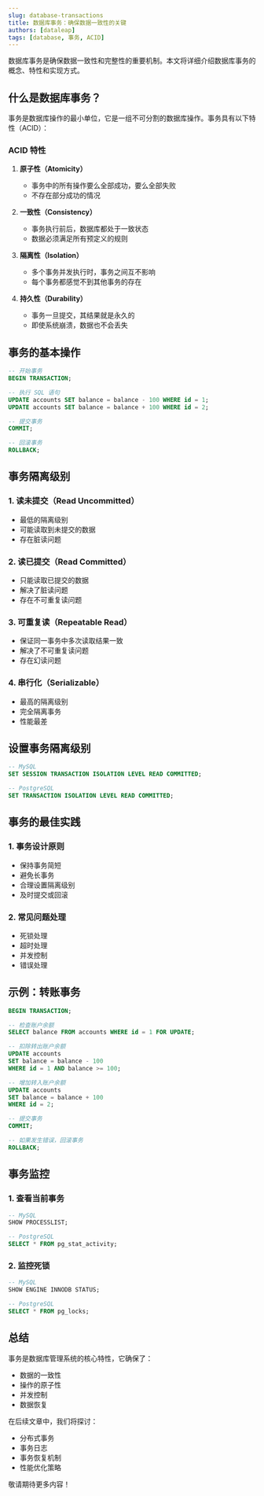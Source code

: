 ```yaml
---
slug: database-transactions
title: 数据库事务：确保数据一致性的关键
authors: [dataleap]
tags: [database, 事务, ACID]
---
```


数据库事务是确保数据一致性和完整性的重要机制。本文将详细介绍数据库事务的概念、特性和实现方式。

## 什么是数据库事务？

事务是数据库操作的最小单位，它是一组不可分割的数据库操作。事务具有以下特性（ACID）：

### ACID 特性

1. **原子性（Atomicity）**
   - 事务中的所有操作要么全部成功，要么全部失败
   - 不存在部分成功的情况

2. **一致性（Consistency）**
   - 事务执行前后，数据库都处于一致状态
   - 数据必须满足所有预定义的规则

3. **隔离性（Isolation）**
   - 多个事务并发执行时，事务之间互不影响
   - 每个事务都感觉不到其他事务的存在

4. **持久性（Durability）**
   - 事务一旦提交，其结果就是永久的
   - 即使系统崩溃，数据也不会丢失

## 事务的基本操作

```sql
-- 开始事务
BEGIN TRANSACTION;

-- 执行 SQL 语句
UPDATE accounts SET balance = balance - 100 WHERE id = 1;
UPDATE accounts SET balance = balance + 100 WHERE id = 2;

-- 提交事务
COMMIT;

-- 回滚事务
ROLLBACK;
```

## 事务隔离级别

### 1. 读未提交（Read Uncommitted）

- 最低的隔离级别
- 可能读取到未提交的数据
- 存在脏读问题

### 2. 读已提交（Read Committed）

- 只能读取已提交的数据
- 解决了脏读问题
- 存在不可重复读问题

### 3. 可重复读（Repeatable Read）

- 保证同一事务中多次读取结果一致
- 解决了不可重复读问题
- 存在幻读问题

### 4. 串行化（Serializable）

- 最高的隔离级别
- 完全隔离事务
- 性能最差

## 设置事务隔离级别

```sql
-- MySQL
SET SESSION TRANSACTION ISOLATION LEVEL READ COMMITTED;

-- PostgreSQL
SET TRANSACTION ISOLATION LEVEL READ COMMITTED;
```

## 事务的最佳实践

### 1. 事务设计原则

- 保持事务简短
- 避免长事务
- 合理设置隔离级别
- 及时提交或回滚

### 2. 常见问题处理

- 死锁处理
- 超时处理
- 并发控制
- 错误处理

## 示例：转账事务

```sql
BEGIN TRANSACTION;

-- 检查账户余额
SELECT balance FROM accounts WHERE id = 1 FOR UPDATE;

-- 扣除转出账户余额
UPDATE accounts 
SET balance = balance - 100 
WHERE id = 1 AND balance >= 100;

-- 增加转入账户余额
UPDATE accounts 
SET balance = balance + 100 
WHERE id = 2;

-- 提交事务
COMMIT;

-- 如果发生错误，回滚事务
ROLLBACK;
```

## 事务监控

### 1. 查看当前事务

```sql
-- MySQL
SHOW PROCESSLIST;

-- PostgreSQL
SELECT * FROM pg_stat_activity;
```

### 2. 监控死锁

```sql
-- MySQL
SHOW ENGINE INNODB STATUS;

-- PostgreSQL
SELECT * FROM pg_locks;
```

## 总结

事务是数据库管理系统的核心特性，它确保了：

- 数据的一致性
- 操作的原子性
- 并发控制
- 数据恢复

在后续文章中，我们将探讨：

- 分布式事务
- 事务日志
- 事务恢复机制
- 性能优化策略

敬请期待更多内容！
